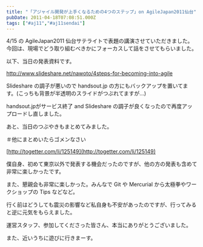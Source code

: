 ```yaml
---
title: "「アジャイル開発が上手くなるための4つのステップ」on AgileJapan2011仙台"
pubDate: 2011-04-18T07:08:51.000Z
tags: ["#aj11","#aj11sendai"]
---
```


4/15 の AgileJapan2011 仙台サテライトで表題の講演させていただきました。今回は、現場でどう取り組むべきかにフォーカスして話をさせてもらいました。

以下、当日の発表資料です。

http://www.slideshare.net/nawoto/4steps-for-becoming-into-agile

Slideshare の調子が悪いので handsout.jp の方にもバックアップを置いてます。(こっちも背景が半透明のスライドがつぶれてますが...)

handsout.jpがサービス終了 and Slideshare の調子が良くなったので再度アップロードし直しました。

あと、当日のつぶやきもまとめてみました。

＃他にまとめいたらゴメンなさい

[http://togetter.com/li/125149](http://togetter.com/li/125149)

僕自身、初めて東京以外で発表する機会だったのですが、他の方の発表も含めて非常に楽しかったです。

また、懇親会も非常に楽しかった。みんなで Git や Mercurial から太極拳やワークショップの Tips などなど。

行く前はどうしても震災の影響など私自身も不安があったのですが、行ってみると逆に元気をもらえました。

運営スタッフ、参加してくださった皆さん、本当にありがとうございました。

また、近いうちに遊びに行きまーす。